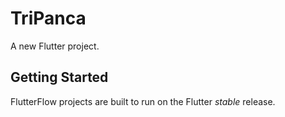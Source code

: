 # TriPanca

A new Flutter project.

## Getting Started

FlutterFlow projects are built to run on the Flutter _stable_ release.
